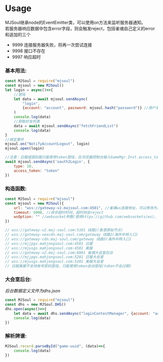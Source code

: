 # **Usage**

MJSoul继承node的EventEmitter类，可以使用on方法来监听服务器通知。  
若服务器响应数据中包含error字段，则会触发reject，包括雀魂自己定义的error和追加的三个  
* 9999 连接服务器失败，将再一次尝试连接
* 9998 接口不存在
* 9997 响应超时

### **基本用法:**

```js
const MJSoul = require("mjsoul")
const mjsoul = new MJSoul()
let login = async()=>{
    //登陆
    let data = await mjsoul.sendAsync(
        "login",
        {account: "account", password: mjsoul.hash("password")} //用户名和密码。
    )
    console.log(data)
    //获取好友列表
    data = await mjsoul.sendAsync("fetchFriendList")
    console.log(data)
}
//绑定事件
mjsoul.on("NotifyAccountLogout", login)
mjsoul.open(login)

//注意：日服或国际服只能使用token登陆，在浏览器控制台输入GameMgr.Inst.access_token可以获得
await mjsoul.sendAsync('oauth2Login', {
    type: 10,
    access_token: "token"
})
```

### **构造函数:**

```js
const MJSoul = require("mjsoul")
const mjsoul = new MJSoul({
    url: "wss://gateway-v2.majsoul.com:4501", //雀魂ws连接地址，可以修改为日服或者国际服的地址
    timeout: 5000, //异步超时时间，超时则会reject
    wsOption: "" //websocket参数(使用https://github.com/websockets/ws)，可以用来配置代理等
})

// wss://gateway-v2.maj-soul.com:5101 线路1(香港原始节点)
// wss://gateway-vexcdn.maj-soul.com/gateway 线路2(海外中转入口)
// wss://gateway-cdn.maj-soul.com/gateway 线路3(海外中转入口)
// wss://mjjpgs.mahjongsoul.com:4501 日服
// wss://mjusgs.mahjongsoul.com:4501 美服
// wss://gateway-v2.maj-soul.com:6001 雀魂大会室后台
// wss://mjjpgs.mahjongsoul.com:5201 日服大会室
// wss://mjusgs.mahjongsoul.com:5201 美服大会室
// 日服美服不支持账号密码登陆，只能使用token自动登陆(token不会过期)
```

### **大会室后台:**

*后台数据定义文件为dhs.json*

```js
const MJSoul = require("mjsoul")
const dhs = new MJSoul.DHS()
dhs.open(async()=>{
    let data = await dhs.sendAsync("loginContestManager", {account: "account", password: dhs.hash("password")})
    console.log(data)
})
```

### **解析牌谱:**

```js
MJSoul.record.parseById("game-uuid", (data)=>{
    console.log(data)
})
```
